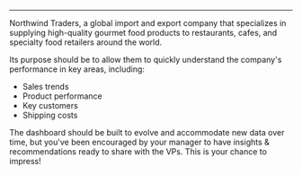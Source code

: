 -----------------------------
Northwind Traders, a global import and export company that specializes in supplying high-quality gourmet food products to restaurants, cafes, and specialty food retailers around the world.

Its purpose should be to allow them to quickly understand the company's performance in key areas, including:

* Sales trends
* Product performance
* Key customers
* Shipping costs
  
The dashboard should be built to evolve and accommodate new data over time, but you've been encouraged by your manager to have insights & recommendations ready to share with the VPs. This is your chance to impress!

